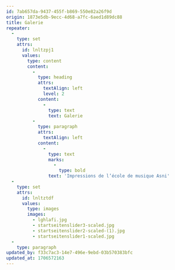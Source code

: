 ```yaml
---
id: 7ab657da-9437-455f-b869-550e82a26f9d
origin: 1873e5db-9ecc-4d68-a7fc-6aed1d89dc88
title: Galerie
repeater:
  -
    type: set
    attrs:
      id: lnltzpj1
      values:
        type: content
        content:
          -
            type: heading
            attrs:
              textAlign: left
              level: 2
            content:
              -
                type: text
                text: Galerie
          -
            type: paragraph
            attrs:
              textAlign: left
            content:
              -
                type: text
                marks:
                  -
                    type: bold
                text: 'Impressions de l’école de musique Asni'
  -
    type: set
    attrs:
      id: lnltztdf
      values:
        type: images
        images:
          - lghlafi.jpg
          - startseitenslider3-scaled.jpg
          - startseitenslider2-scaled-(1).jpg
          - startseitenslider1-scaled.jpg
  -
    type: paragraph
updated_by: f33c7ac3-14e7-496e-9ebd-03b570383bfc
updated_at: 1706572163
---
```

